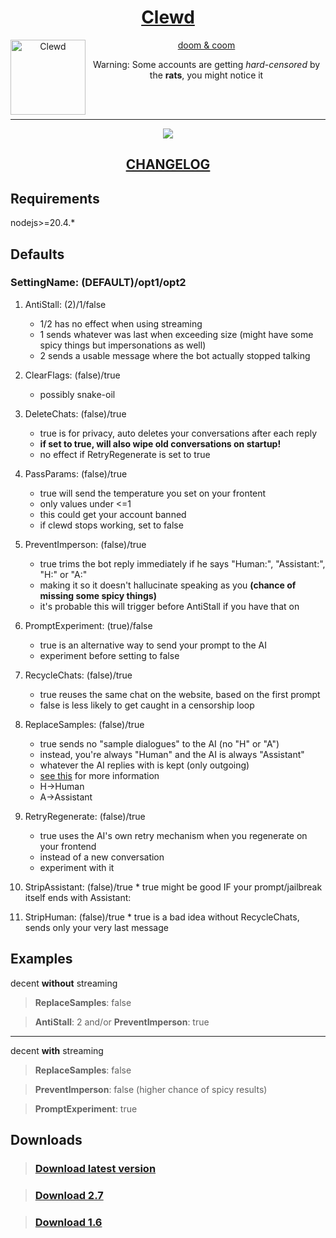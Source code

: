 <div align="center">
<a href="https://gitgud.io/ahsk/clewd/">
<h1>Clewd</h1>
  <img
    height="120"
    width="120"
    alt="Clewd"
    title="Clewd"
    src="https://gitgud.io/ahsk/clewd/-/raw/master/logo.png"
    align="left"
  />

doom & coom
</a>
<br>

Warning: Some accounts are getting _hard-censored_ by the **rats**, you might notice it

<br>
<br>
<hr>
<a href="https://gitgud.io/ahsk/clewd/-/archive/2.7/clewd-2.7.zip">
   <img src="https://gitgud.io/ahsk/clewd/-/raw/2.7/program.png">
</a>
<h2><a href="https://gitgud.io/ahsk/clewd/-/blob/master/CHANGELOG.md#anchor-27">CHANGELOG</a></h2>
</div>

## Requirements

nodejs>=20.4.*

## Defaults

### SettingName: (DEFAULT)/opt1/opt2

 1. AntiStall: (2)/1/false
    * 1/2 has no effect when using streaming
    * 1 sends whatever was last when exceeding size (might have some spicy things but impersonations as well)
    * 2 sends a usable message where the bot actually stopped talking

 2. ClearFlags: (false)/true
    * possibly snake-oil

 3. DeleteChats: (false)/true
    * true is for privacy, auto deletes your conversations after each reply
    * **if set to true, will also wipe old conversations on startup!**
    * no effect if RetryRegenerate is set to true

 4. PassParams: (false)/true
    * true will send the temperature you set on your frontent
    * only values under <=1
    * this could get your account banned
    * if clewd stops working, set to false

 5. PreventImperson: (false)/true
    * true trims the bot reply immediately if he says "Human:", "Assistant:", "H:" or "A:"
    * making it so it doesn't hallucinate speaking as you __(chance of missing some spicy things)__
    * it's probable this will trigger before AntiStall if you have that on

 6. PromptExperiment: (true)/false
    * true is an alternative way to send your prompt to the AI
    * experiment before setting to false

 7. RecycleChats: (false)/true
    * true reuses the same chat on the website, based on the first prompt
    * false is less likely to get caught in a censorship loop

 8. ReplaceSamples: (false)/true
    * true sends no "sample dialogues" to the AI (no "H" or "A")
    * instead, you're always "Human" and the AI is always "Assistant"
    * whatever the AI replies with is kept (only outgoing)
    * [see this](https://docs.anthropic.com/claude/docs/prompt-troubleshooting-checklist#the-prompt-is-formatted-correctly) for more information
    - H->Human
    - A->Assistant

 9. RetryRegenerate: (false)/true
    * true uses the AI's own retry mechanism when you regenerate on your frontend
    * instead of a new conversation
    * experiment with it

 10. StripAssistant: (false)/true
    * true might be good IF your prompt/jailbreak itself ends with Assistant: 

 11. StripHuman: (false)/true
    * true is a bad idea without RecycleChats, sends only your very last message


## Examples

decent **without** streaming

> **ReplaceSamples**: false

> **AntiStall**: 2 and/or **PreventImperson**: true
---
decent **with** streaming
> **ReplaceSamples**: false

> **PreventImperson**: false (higher chance of spicy results)

> **PromptExperiment**: true

## Downloads

> ### [Download latest version](https://gitgud.io/ahsk/clewd/)

> ### [Download 2.7](https://gitgud.io/ahsk/clewd/-/archive/2.7/clewd-2.7.zip)

> ### [Download 1.6](https://gitgud.io/ahsk/clewd/-/archive/1.6/clewd-1.6.zip)